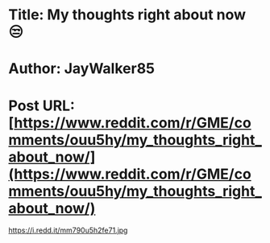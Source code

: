 # Title: My thoughts right about now 😒
# Author: JayWalker85
# Post URL: [https://www.reddit.com/r/GME/comments/ouu5hy/my_thoughts_right_about_now/](https://www.reddit.com/r/GME/comments/ouu5hy/my_thoughts_right_about_now/)


https://i.redd.it/mm790u5h2fe71.jpg